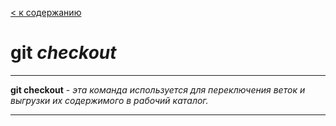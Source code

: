 [< к содержанию](./work_in_git)

# git _checkout_

---
 **git checkout** - *эта команда используется для переключения веток и выгрузки их содержимого в рабочий каталог.*

 ---
